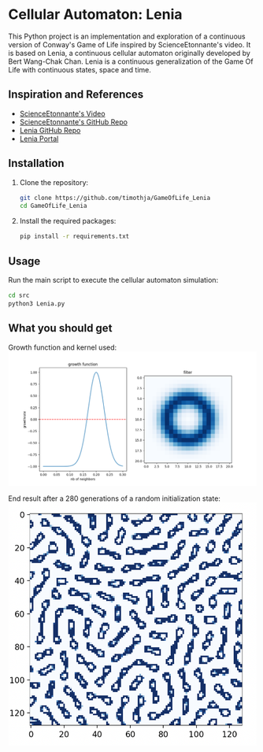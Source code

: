 # Cellular Automaton: Lenia

This Python project is an implementation and exploration of a continuous version of Conway's Game of Life inspired by ScienceEtonnante's video. It is based on Lenia, a continuous cellular automaton originally developed by Bert Wang-Chak Chan. Lenia is a continuous generalization of the Game Of Life with continuous states, space and time.

## Inspiration and References

- [ScienceEtonnante's Video](https://www.youtube.com/watch?v=PlzV4aJ7iMI&t=21s)
- [ScienceEtonnante's GitHub Repo](https://github.com/scienceetonnante/lenia/tree/main)
- [Lenia GitHub Repo](https://github.com/Chakazul/Lenia)
- [Lenia Portal](https://chakazul.github.io/lenia.html)

## Installation

1. Clone the repository:

    ```bash
    git clone https://github.com/timothja/GameOfLife_Lenia
    cd GameOfLife_Lenia
    ```

2. Install the required packages:

    ```bash
    pip install -r requirements.txt
    ```

## Usage

Run the main script to execute the cellular automaton simulation:

```bash
cd src
python3 Lenia.py
```

## What you should get

Growth function and kernel used:
![plot](./images/growth_function_and_filter.png)


End result after a 280 generations of a random initialization state:
![plot](./images/lenia.png)

